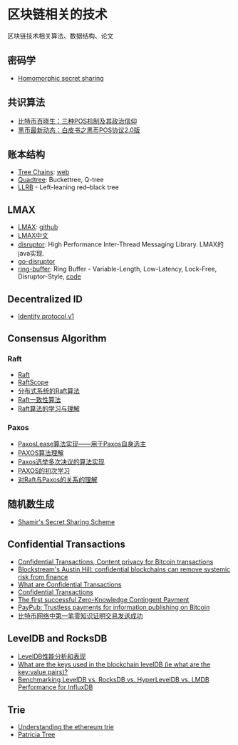 区块链相关的技术
===
区块链技术相关算法、数据结构、论文

## 密码学
* [Homomorphic secret sharing](https://en.wikipedia.org/wiki/Homomorphic_secret_sharing)

## 共识算法
* [比特币百晓生：三种POS机制及其政治信仰](http://www.wanbizu.com/xinbi/20140708540.html)
* [黑币最新动态：白皮书之黑币POS协议2.0版](http://www.wanbizu.com/xinbi/201408041253.html)

## 账本结构
* [Tree Chains](https://github.com/petertodd/tree-chains-paper): [web](http://www.mail-archive.com/bitcoin-development@lists.sourceforge.net/msg04388.html)
* [Quadtree](https://en.wikipedia.org/wiki/Quadtree): Buckettree, Q-tree
* [LLRB](https://en.wikipedia.org/wiki/Left-leaning_red%E2%80%93black_tree) - Left-leaning red–black tree

## LMAX
* [LMAX](http://martinfowler.com/articles/lmax.html): [github](https://lmax-exchange.github.io/disruptor/)
* [LMAX中文](http://www.jdon.com/42452)
*	[disruptor](https://github.com/LMAX-Exchange/disruptor): High Performance Inter-Thread Messaging Library. LMAX的java实现.
*	[go-disruptor](https://github.com/smartystreets/go-disruptor)
*	[ring-buffer](http://zhen.org/blog/ring-buffer-variable-length-low-latency-disruptor-style/): Ring Buffer - Variable-Length, Low-Latency, Lock-Free, Disruptor-Style, [code](https://github.com/zhenjl/ringbuffer)

## Decentralized ID
* [Identity protocol v1](https://en.bitcoin.it/wiki/Identity_protocol_v1)

## Consensus Algorithm
### Raft
* [Raft](https://raft.github.io/)
* [RaftScope](https://github.com/ongardie/raftscope)
* [分布式系统的Raft算法](http://www.jdon.com/artichect/raft.html)
* [Raft一致性算法](http://blog.csdn.net/cszhouwei/article/details/38374603)
* [Raft算法的学习与理解](http://bingotree.cn/?p=611)

### Paxos
* [PaxosLease算法实现——用于Paxos自身选主](http://bingotree.cn/?p=604)
* [PAXOS算法理解](http://bingotree.cn/?p=595)
* [Paxos选举多次决议的算法实现](http://bingotree.cn/?p=607)
* [PAXOS的初次学习](http://bingotree.cn/?p=588)
* [对Raft与Paxos的关系的理解](http://bingotree.cn/?p=614)

## 随机数生成
* [Shamir's Secret Sharing Scheme](http://point-at-infinity.org/ssss/)

## Confidential Transactions
* [Confidential Transactions, Content privacy for Bitcoin transactions](https://bitcointalk.org/index.php?topic=1085273.0)
* [Blockstream's Austin Hill: confidential blockchains can remove systemic risk from finance](http://www.ibtimes.co.uk/blockstreams-austin-hill-confidential-blockchains-can-remove-systemic-risk-finance-1529333)
* [What are Confidential Transactions](https://www.weusecoins.com/adam-back-confidential-transactions/)
* [Confidential Transactions](https://people.xiph.org/~greg/confidential_values.txt)
* [The first successful Zero-Knowledge Contingent Payment](https://bitcoincore.org/en/2016/02/26/zero-knowledge-contingent-payments-announcement/)
* [PayPub: Trustless payments for information publishing on Bitcoin](https://github.com/unsystem/paypub)
* [比特币网络中第一笔零知识证明交易发送成功](http://blockchain.hk/zero-knowledge-contingent-payments-announcement/)


## LevelDB and RocksDB
* [LevelDB性能分析和表现](http://database.51cto.com/art/201106/267852.htm)
* [What are the keys used in the blockchain levelDB (ie what are the key:value pairs)?](http://bitcoin.stackexchange.com/questions/28168/what-are-the-keys-used-in-the-blockchain-leveldb-ie-what-are-the-keyvalue-pair)
* [Benchmarking LevelDB vs. RocksDB vs. HyperLevelDB vs. LMDB Performance for InfluxDB](https://influxdata.com/blog/benchmarking-leveldb-vs-rocksdb-vs-hyperleveldb-vs-lmdb-performance-for-influxdb/)

## Trie
* [Understanding the ethereum trie](https://easythereentropy.wordpress.com/2014/06/04/understanding-the-ethereum-trie/)
* [Patricia Tree](https://github.com/ethereum/wiki/wiki/Patricia-Tree)
